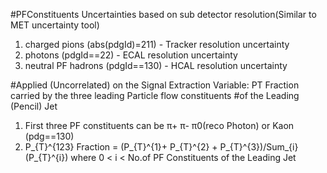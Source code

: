#PFConstituents Uncertainties based on sub detector resolution(Similar to MET uncertainty tool)
1. charged pions (abs(pdgId)=211) - Tracker resolution uncertainty
2. photons (pdgId==22) - ECAL resolution uncertainty 
3. neutral PF hadrons (pdgId==130) - HCAL resolution uncertainty

#Applied (Uncorrelated) on the Signal Extraction Variable: PT Fraction carried by the three leading Particle flow constituents 
#of the Leading (Pencil) Jet
1. First three PF constituents can be π+ π- π0(reco Photon) or Kaon (pdg==130) 
2. P_{T}^{123} Fraction = (P_{T}^{1}+ P_{T}^{2} + P_{T}^{3})/Sum_{i}(P_{T}^{i})
  where 0 < i < No.of PF Constituents of the Leading Jet


